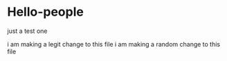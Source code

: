# Hello-people
just a test one

i am making a legit change to this file
i am making a random change to this file

